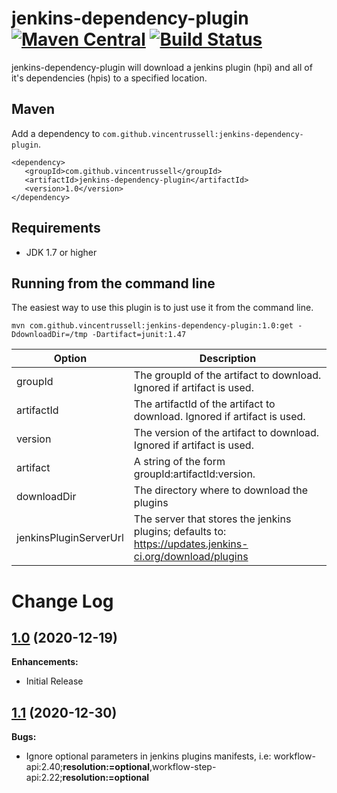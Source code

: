 # jenkins-dependency-plugin [![Maven Central](https://img.shields.io/maven-central/v/com.github.vincentrussell/jenkins-dependency-plugin.svg?label=Maven%20Central)](https://search.maven.org/search?q=g:%22com.github.vincentrussell%22%20AND%20a:%22jenkins-dependency-plugin%22) [![Build Status](https://travis-ci.org/vincentrussell/jenkins-dependency-plugin.svg?branch=master)](https://travis-ci.org/vincentrussell/jenkins-dependency-plugin)

jenkins-dependency-plugin will download a jenkins plugin (hpi) and all of it's dependencies (hpis) to a specified location.

## Maven

Add a dependency to `com.github.vincentrussell:jenkins-dependency-plugin`.

```
<dependency>
   <groupId>com.github.vincentrussell</groupId>
   <artifactId>jenkins-dependency-plugin</artifactId>
   <version>1.0</version>
</dependency>
```

## Requirements
- JDK 1.7 or higher

## Running from the command line

  The easiest way to use this plugin is to just use it from the command line.
```
mvn com.github.vincentrussell:jenkins-dependency-plugin:1.0:get -DdownloadDir=/tmp -Dartifact=junit:1.47

```
| Option | Description  |
|--|--|
| groupId | The groupId of the artifact to download. Ignored if artifact is used. |
| artifactId |  The artifactId of the artifact to download. Ignored if artifact is used. |
| version | The version of the artifact to download. Ignored if artifact is used.  |
| artifact | A string of the form groupId:artifactId:version.  |
| downloadDir | The directory where to download the plugins  |
| jenkinsPluginServerUrl | The server that stores the jenkins plugins; defaults to: https://updates.jenkins-ci.org/download/plugins  |


# Change Log

## [1.0](https://github.com/vincentrussell/jenkins-dependency-plugin/tree/jenkins-dependency-plugin-1.0) (2020-12-19)

**Enhancements:**

- Initial Release

## [1.1](https://github.com/vincentrussell/jenkins-dependency-plugin/tree/jenkins-dependency-plugin-1.1) (2020-12-30)

**Bugs:**

- Ignore optional parameters in jenkins plugins manifests, i.e: workflow-api:2.40;**resolution:=optional**,workflow-step-api:2.22;**resolution:=optional**


